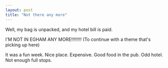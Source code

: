 ```yaml
---
layout: post
title: "Not there any more"
---
```

Well, my bag is unpacked, and my hotel bill is paid.

I'M NOT IN EGHAM ANY MORE!!!!!!!! (To continue with a theme that's picking up
here)

It was a fun week. Nice place. Expensive. Good food in the pub. Odd hotel. Not
enough full stops.

